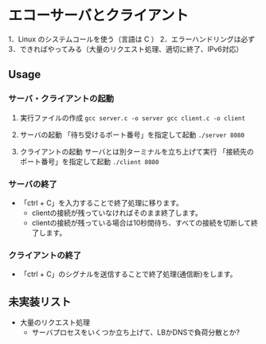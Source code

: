 # エコーサーバとクライアント
1．Linux のシステムコールを使う（言語は C ）
2．エラーハンドリングは必ず
3．できればやってみる（大量のリクエスト処理、適切に終了、IPv6対応）

## Usage
### サーバ・クライアントの起動
1. 実行ファイルの作成
`
gcc server.c -o server
gcc client.c -o client
`

2. サーバの起動
「待ち受けるポート番号」を指定して起動
`
./server 8080
`

3. クライアントの起動
サーバとは別ターミナルを立ち上げて実行
「接続先のポート番号」を指定して起動
`
./client 8080
`

### サーバの終了
* 「ctrl + C」を入力することで終了処理に移ります。
    * clientの接続が残っていなければそのまま終了します。
    * clientの接続が残っている場合は10秒間待ち、すべての接続を切断して終了します。

### クライアントの終了
* 「ctrl + C」のシグナルを送信することで終了処理(通信断)をします。

## 未実装リスト
* 大量のリクエスト処理
    * サーバプロセスをいくつか立ち上げて、LBかDNSで負荷分散とか?
